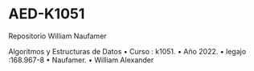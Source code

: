 # AED-K1051
Repositorio William Naufamer

Algoritmos y Estructuras de Datos
• Curso : k1051.
• Año 2022.
• legajo :168.967-8
• Naufamer.
• William Alexander
